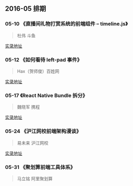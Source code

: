 ## 2016-05 排期

### 05-10 《直播间礼物打赏系统的前端组件 – timeline.js》

> 杜伟 斗鱼

[实录地址](https://mp.weixin.qq.com/s?__biz=MzIzMzEzODYwOA==&mid=2665284396&idx=1&sn=e413c75bbf798151a8ffc1f0900e25b8&scene=1&srcid=0530Wt5V6jYdQ3tco1m6aymB&key=f5c31ae61525f82e39da86484d46d21d09845dbdda695e994fbe2974a2e59e25571fb9bc90646931eb3989d67c4aa183&ascene=0&uin=NzQ1NTQ4NDU%3D&devicetype=iMac+MacBookPro11%2C2+OSX+OSX+10.11.4+build(15E65)&version=11020201&pass_ticket=KYg98xdNuz1RXABfl01%2BzfrA9seFu6T5N5OWDI3BnEc%3D)

### 05-12 《如何看待 left-pad 事件》

> Hax（贺师俊）百姓网

[实录地址](https://mp.weixin.qq.com/s?__biz=MzIzMzEzODYwOA==&mid=2665284413&idx=1&sn=22c0f343e63fd2e2bf36a621f41c280f&scene=1&srcid=0530SrupuRU7tnk52v2XedfW&key=f5c31ae61525f82e1753714a9c9a078e78b4301d4d24a67530ab1d841d39c9e1007195098be0b0b06c895a75a66dc26e&ascene=0&uin=NzQ1NTQ4NDU%3D&devicetype=iMac+MacBookPro11%2C2+OSX+OSX+10.11.4+build(15E65)&version=11020201&pass_ticket=KYg98xdNuz1RXABfl01%2BzfrA9seFu6T5N5OWDI3BnEc%3D)

### 05-17 《React Native Bundle 拆分》

> 魏晓军 携程

[实录地址](https://mp.weixin.qq.com/s?__biz=MzIzMzEzODYwOA==&mid=2665284429&idx=1&sn=130180e8b88b4a1612b51f00e097cf88&scene=1&srcid=0530cJlFM72INNesndCnVP7F&key=f5c31ae61525f82ec11e0c1f875a242c27b380ed1ea7a8292e9c39a43b28539d27c4149968174b76e2936b2b0e1876ea&ascene=0&uin=NzQ1NTQ4NDU%3D&devicetype=iMac+MacBookPro11%2C2+OSX+OSX+10.11.4+build(15E65)&version=11020201&pass_ticket=KYg98xdNuz1RXABfl01%2BzfrA9seFu6T5N5OWDI3BnEc%3D)

### 05-24 《沪江网校前端架构漫谈》

> 易未来 沪江网校

[实录地址](https://mp.weixin.qq.com/s?__biz=MzIzMzEzODYwOA==&mid=2665284494&idx=1&sn=4c1895a62f4276ac7d06a5affe574a44&scene=1&srcid=0530EmgnDS6ySMCz7Qf85ki0&key=f5c31ae61525f82ed98d86f9d0079c83eb81c3c877e5948040b919a3257cd736c7cfda4c7cd197e3489434bee4e534ec&ascene=0&uin=NzQ1NTQ4NDU%3D&devicetype=iMac+MacBookPro11%2C2+OSX+OSX+10.11.4+build(15E65)&version=11020201&pass_ticket=KYg98xdNuz1RXABfl01%2BzfrA9seFu6T5N5OWDI3BnEc%3D)

### 05-31 《聚划算前端工具体系》

> 马立铭 阿里聚划算
